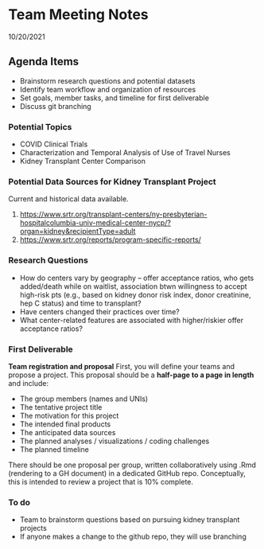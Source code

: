 Team Meeting Notes
================
10/20/2021

## Agenda Items

-   Brainstorm research questions and potential datasets
-   Identify team workflow and organization of resources
-   Set goals, member tasks, and timeline for first deliverable
-   Discuss git branching

### Potential Topics

-   COVID Clinical Trials
-   Characterization and Temporal Analysis of Use of Travel Nurses
-   Kidney Transplant Center Comparison

### Potential Data Sources for Kidney Transplant Project

Current and historical data available.

1.  <https://www.srtr.org/transplant-centers/ny-presbyterian-hospitalcolumbia-univ-medical-center-nycp/?organ=kidney&recipientType=adult>  
2.  <https://www.srtr.org/reports/program-specific-reports/>

### Research Questions

-   How do centers vary by geography – offer acceptance ratios, who gets
    added/death while on waitlist, association btwn willingness to
    accept high-risk pts (e.g., based on kidney donor risk index, donor
    creatinine, hep C status) and time to transplant?
-   Have centers changed their practices over time?
-   What center-related features are associated with higher/riskier
    offer acceptance ratios?

### First Deliverable

**Team registration and proposal** First, you will define your teams and
propose a project. This proposal should be a **half-page to a page in
length** and include:

-   The group members (names and UNIs)
-   The tentative project title
-   The motivation for this project
-   The intended final products
-   The anticipated data sources
-   The planned analyses / visualizations / coding challenges
-   The planned timeline

There should be one proposal per group, written collaboratively using
.Rmd (rendering to a GH document) in a dedicated GitHub repo.
Conceptually, this is intended to review a project that is 10% complete.

### To do

-   Team to brainstorm questions based on pursuing kidney transplant
    projects
-   If anyone makes a change to the github repo, they will use branching
